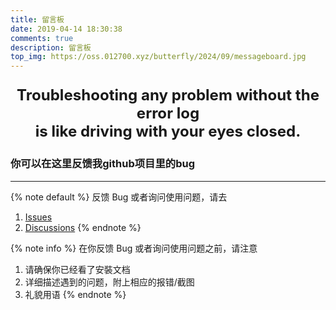 ```yaml
---
title: 留言板
date: 2019-04-14 18:30:38
comments: true
description: 留言板
top_img: https://oss.012700.xyz/butterfly/2024/09/messageboard.jpg
---
```

<p style="font-size:1.72em;font-weight:bold;text-align: center">
Troubleshooting any problem without the error log <br> 
is like driving with your eyes closed.<br>

### 你可以在这里反馈我github项目里的bug

</p>

***

{% note default %}
反馈 Bug 或者询问使用问题，请去 
   1. [Issues](https://github.com/vanillaholic/vanillaholic/issues)
   2. [Discussions](https://github.com/vanillaholic/vanillaholic/discussions)
{% endnote %}

{% note info %}
在你反馈 Bug 或者询问使用问题之前，请注意
1. 请确保你已经看了安裝文档
2. 详细描述遇到的问题，附上相应的报错/截图
3. 礼貌用语
{% endnote %}